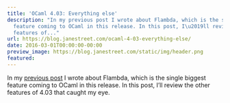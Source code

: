 ```yaml
---
title: 'OCaml 4.03: Everything else'
description: "In my previous post I wrote about Flambda, which is the singlebiggest
  feature coming to OCaml in this release. In this post, I\u2019ll review theother
  features of..."
url: https://blog.janestreet.com/ocaml-4-03-everything-else/
date: 2016-03-01T00:00:00-00:00
preview_image: https://blog.janestreet.com/static/img/header.png
featured:
---
```


<p>In my <a href="/flambda">previous post</a> I wrote about Flambda, which is the single
biggest feature coming to OCaml in this release. In this post, I’ll review the
other features of 4.03 that caught my eye.</p>
